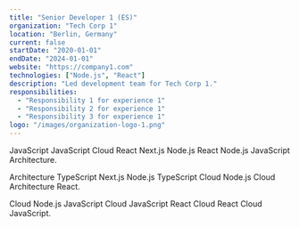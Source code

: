 ```yaml
---
title: "Senior Developer 1 (ES)"
organization: "Tech Corp 1"
location: "Berlin, Germany"
current: false
startDate: "2020-01-01"
endDate: "2024-01-01"
website: "https://company1.com"
technologies: ["Node.js", "React"]
description: "Led development team for Tech Corp 1."
responsibilities:
  - "Responsibility 1 for experience 1"
  - "Responsibility 2 for experience 1"
  - "Responsibility 3 for experience 1"
logo: "/images/organization-logo-1.png"
---
```


JavaScript JavaScript Cloud React Next.js Node.js React Node.js JavaScript Architecture.

Architecture TypeScript Next.js Node.js TypeScript Cloud Node.js Cloud Architecture React.

Cloud Node.js JavaScript Cloud JavaScript React Cloud React Cloud JavaScript.
